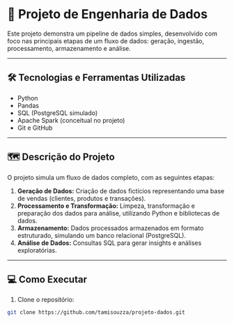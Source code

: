 # 🚀 Projeto de Engenharia de Dados

Este projeto demonstra um pipeline de dados simples, desenvolvido com foco nas principais etapas de um fluxo de dados: geração, ingestão, processamento, armazenamento e análise.

---

## 🛠️ Tecnologias e Ferramentas Utilizadas
- Python
- Pandas
- SQL (PostgreSQL simulado)
- Apache Spark (conceitual no projeto)
- Git e GitHub

---

## 🗺️ Descrição do Projeto

O projeto simula um fluxo de dados completo, com as seguintes etapas:

1. **Geração de Dados:** Criação de dados fictícios representando uma base de vendas (clientes, produtos e transações).
2. **Processamento e Transformação:** Limpeza, transformação e preparação dos dados para análise, utilizando Python e bibliotecas de dados.
3. **Armazenamento:** Dados processados armazenados em formato estruturado, simulando um banco relacional (PostgreSQL).
4. **Análise de Dados:** Consultas SQL para gerar insights e análises exploratórias.

---

## 💻 Como Executar

1. Clone o repositório:
```bash
git clone https://github.com/tamisouzza/projeto-dados.git

